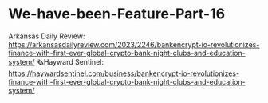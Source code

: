 # We-have-been-Feature-Part-16
Arkansas Daily Review: https://arkansasdailyreview.com/2023/2246/bankencrypt-io-revolutionizes-finance-with-first-ever-global-crypto-bank-night-clubs-and-education-system/  🗞️Hayward Sentinel: https://haywardsentinel.com/business/bankencrypt-io-revolutionizes-finance-with-first-ever-global-crypto-bank-night-clubs-and-education-system/
